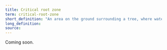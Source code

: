 ```yaml
---
title: Critical root zone
term: critical-root-zone
short_definition: "An area on the ground surrounding a tree, where water drips down from the tree's canopy down onto the tree's roots."
long_definition:
source:
---
```



Coming soon.
